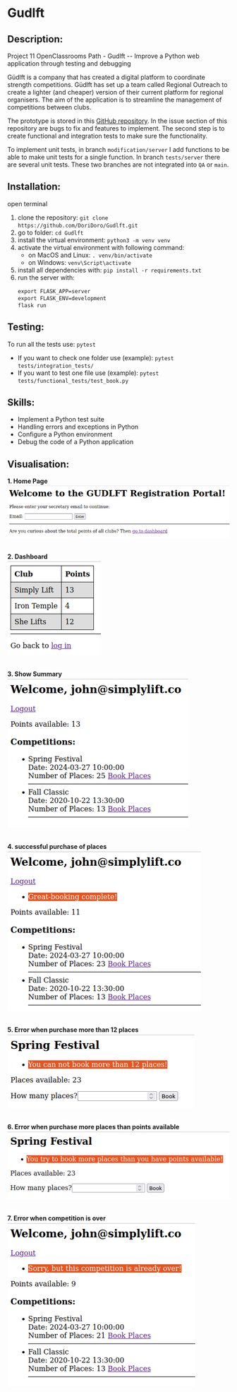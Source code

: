 # Gudlft
## Description:
Project 11 OpenClassrooms Path  -  Gudlft  -- Improve a Python web application through testing and debugging

Güdlft is a company that has created a digital platform to coordinate strength competitions. 
Güdlft has set up a team called Regional Outreach to create a lighter (and cheaper) version of 
their current platform for regional organisers. The aim of the application is to streamline the 
management of competitions between clubs. 

The prototype is stored in this [GitHub repository](https://github.com/OpenClassrooms-Student-Center/Python_Testing).
In the issue section of this repository are bugs to fix and features to implement. The second step 
is to create functional and integration tests to make sure the functionality.

To implement unit tests, in branch `modification/server` I add functions to be able to make 
unit tests for a single function. In branch `tests/server` there are several unit tests. These two 
branches are not integrated into `QA` or `main`. 


## Installation:
open terminal
1. clone the repository:
`git clone https://github.com/DoriDoro/Gudlft.git`
2. go to folder: 
`cd Gudlft`
3. install the virtual environment: 
`python3 -m venv venv`
4. activate the virtual environment with following command: 
   - on MacOS and Linux: `. venv/bin/activate`
   - on Windows: `venv\Script\activate` 
5. install all dependencies with: 
`pip install -r requirements.txt`
6. run the server with:
    ```
    export FLASK_APP=server
    export FLASK_ENV=development
    flask run
    ```


## Testing:
To run all the tests use:
   `pytest`
- If you want to check one folder use (example):
   `pytest tests/integration_tests/`
- If you want to test one file use (example):
   `pytest tests/functional_tests/test_book.py`


## Skills:
- Implement a Python test suite
- Handling errors and exceptions in Python
- Configure a Python environment
- Debug the code of a Python application


## Visualisation:
**1. Home Page** <br>
![home page](README_images/Gudlft_homepage.png)
<br>
<br>

**2. Dashboard** <br>
![Dashboard](README_images/Gudlft_dashboard.png)
<br>
<br>

**3. Show Summary** <br>
![show summary](README_images/Gudlft_show-summary.png)
<br>
<br>

**4. successful purchase of places** <br>
![successful purchase](README_images/Gudlft_successful_purchase.png)
<br>
<br>

**5. Error when purchase more than 12 places** <br>
![Error 12 places](README_images/Gudlft_Error_more_12.png)
<br>
<br>

**6. Error when purchase more places than points available** <br>
![Error more places than points](README_images/Gudlft_Error_much_places.png)
<br>
<br>

**7. Error when competition is over** <br>
![Error competition over](README_images/Gudlft_Error_competition_over.png)
<br>
<br>
